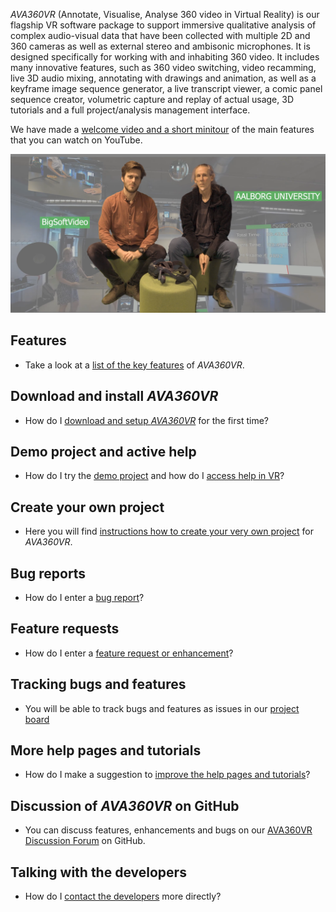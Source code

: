 _AVA360VR_ (Annotate, Visualise, Analyse 360 video in Virtual Reality) is our flagship VR software package to support immersive qualitative analysis of complex audio-visual data that have been collected with multiple 2D and 360 cameras as well as external stereo and ambisonic microphones.
It is designed specifically for working with and inhabiting 360 video.
It includes many innovative features, such as 360 video switching, video recamming, live 3D audio mixing, annotating with drawings and animation, as well as a keyframe image sequence generator, a live transcript viewer, a comic panel sequence creator, volumetric capture and replay of actual usage, 3D tutorials and a full project/analysis management interface.

We have made a [welcome video and a short minitour](https://www.youtube.com/watch?v=ppZZsd3f8zY) of the main features that you can watch on YouTube.

![AVA360VR welcome and minitour](images/welcome.png)

## Features

- Take a look at a [list of the key features](features.md) of _AVA360VR_.

## Download and install _AVA360VR_

- How do I [download and setup _AVA360VR_](install.md) for the first time?

## Demo project and active help

- How do I try the [demo project](demo.md) and how do I [access help in VR](help.md)?

## Create your own project

- Here you will find [instructions how to create your very own project](project.md) for _AVA360VR_.

## Bug reports

- How do I enter a [bug report](bugreport.md)?

## Feature requests

- How do I enter a [feature request or enhancement](featurerequest.md)?

## Tracking bugs and features

- You will be able to track bugs and features as issues in our [project board](https://github.com/BigSoftVideo/AVA360VR/projects/1)

## More help pages and tutorials

- How do I make a suggestion to [improve the help pages and tutorials](tutorialrequest.md)?

## Discussion of _AVA360VR_ on GitHub

- You can discuss features, enhancements and bugs on our [AVA360VR Discussion Forum](https://github.com/BigSoftVideo/AVA360VR/discussions) on GitHub.

## Talking with the developers

- How do I [contact the developers](contact.md) more directly?
